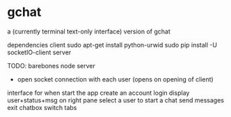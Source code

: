 # gchat
a (currently terminal text-only interface) version of gchat

dependencies
client
  sudo apt-get install python-urwid
  sudo pip install -U  socketIO-client
server


TODO:
barebones node server
  - open socket connection with each user (opens on opening of client)

interface for when start the app
create an account
login
display user+status+msg on right pane
select a user to start a chat
send messages
exit chatbox
switch tabs

